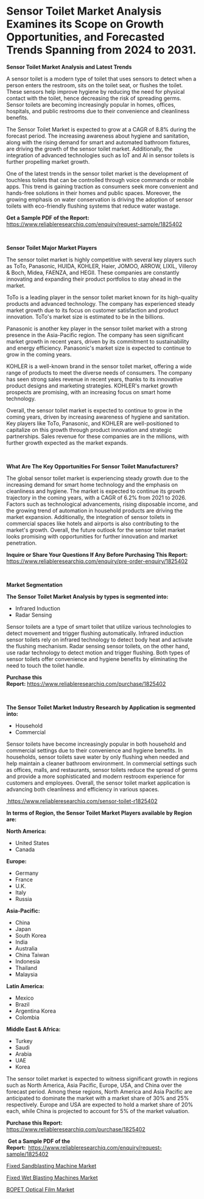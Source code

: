 <p><h1>Sensor Toilet Market Analysis Examines its Scope on Growth Opportunities, and Forecasted Trends Spanning from 2024 to 2031.</h1></p><p><strong>Sensor Toilet Market Analysis and Latest Trends</strong></p>
<p><p>A sensor toilet is a modern type of toilet that uses sensors to detect when a person enters the restroom, sits on the toilet seat, or flushes the toilet. These sensors help improve hygiene by reducing the need for physical contact with the toilet, hence decreasing the risk of spreading germs. Sensor toilets are becoming increasingly popular in homes, offices, hospitals, and public restrooms due to their convenience and cleanliness benefits.</p><p>The Sensor Toilet Market is expected to grow at a CAGR of 8.8% during the forecast period. The increasing awareness about hygiene and sanitation, along with the rising demand for smart and automated bathroom fixtures, are driving the growth of the sensor toilet market. Additionally, the integration of advanced technologies such as IoT and AI in sensor toilets is further propelling market growth. </p><p>One of the latest trends in the sensor toilet market is the development of touchless toilets that can be controlled through voice commands or mobile apps. This trend is gaining traction as consumers seek more convenient and hands-free solutions in their homes and public spaces. Moreover, the growing emphasis on water conservation is driving the adoption of sensor toilets with eco-friendly flushing systems that reduce water wastage.</p></p>
<p><strong>Get a Sample PDF of the Report:&nbsp;</strong> <a href="https://www.reliableresearchiq.com/enquiry/request-sample/1825402">https://www.reliableresearchiq.com/enquiry/request-sample/1825402</a></p>
<p>&nbsp;</p>
<p><strong>Sensor Toilet Major Market Players</strong></p>
<p><p>The sensor toilet market is highly competitive with several key players such as ToTo, Panasonic, HUIDA, KOHLER, Haier, JOMOO, ARROW, LIXIL, Villeroy & Boch, Midea, FAENZA, and HEGII. These companies are constantly innovating and expanding their product portfolios to stay ahead in the market.</p><p>ToTo is a leading player in the sensor toilet market known for its high-quality products and advanced technology. The company has experienced steady market growth due to its focus on customer satisfaction and product innovation. ToTo's market size is estimated to be in the billions.</p><p>Panasonic is another key player in the sensor toilet market with a strong presence in the Asia-Pacific region. The company has seen significant market growth in recent years, driven by its commitment to sustainability and energy efficiency. Panasonic's market size is expected to continue to grow in the coming years.</p><p>KOHLER is a well-known brand in the sensor toilet market, offering a wide range of products to meet the diverse needs of consumers. The company has seen strong sales revenue in recent years, thanks to its innovative product designs and marketing strategies. KOHLER's market growth prospects are promising, with an increasing focus on smart home technology.</p><p>Overall, the sensor toilet market is expected to continue to grow in the coming years, driven by increasing awareness of hygiene and sanitation. Key players like ToTo, Panasonic, and KOHLER are well-positioned to capitalize on this growth through product innovation and strategic partnerships. Sales revenue for these companies are in the millions, with further growth expected as the market expands.</p></p>
<p>&nbsp;</p>
<p><strong>What Are The Key Opportunities For Sensor Toilet Manufacturers?</strong></p>
<p><p>The global sensor toilet market is experiencing steady growth due to the increasing demand for smart home technology and the emphasis on cleanliness and hygiene. The market is expected to continue its growth trajectory in the coming years, with a CAGR of 6.2% from 2021 to 2026. Factors such as technological advancements, rising disposable income, and the growing trend of automation in household products are driving the market expansion. Additionally, the integration of sensor toilets in commercial spaces like hotels and airports is also contributing to the market's growth. Overall, the future outlook for the sensor toilet market looks promising with opportunities for further innovation and market penetration.</p></p>
<p><strong>Inquire or Share Your Questions If Any Before Purchasing This Report:</strong> <a href="https://www.reliableresearchiq.com/enquiry/pre-order-enquiry/1825402">https://www.reliableresearchiq.com/enquiry/pre-order-enquiry/1825402</a></p>
<p>&nbsp;</p>
<p><strong>Market Segmentation</strong></p>
<p><strong>The Sensor Toilet Market Analysis by types is segmented into:</strong></p>
<p><ul><li>Infrared Induction</li><li>Radar Sensing</li></ul></p>
<p><p>Sensor toilets are a type of smart toilet that utilize various technologies to detect movement and trigger flushing automatically. Infrared induction sensor toilets rely on infrared technology to detect body heat and activate the flushing mechanism. Radar sensing sensor toilets, on the other hand, use radar technology to detect motion and trigger flushing. Both types of sensor toilets offer convenience and hygiene benefits by eliminating the need to touch the toilet handle.</p></p>
<p><strong>Purchase this Report:&nbsp;</strong><a href="https://www.reliableresearchiq.com/purchase/1825402">https://www.reliableresearchiq.com/purchase/1825402</a></p>
<p>&nbsp;</p>
<p><strong>The Sensor Toilet Market Industry Research by Application is segmented into:</strong></p>
<p><ul><li>Household</li><li>Commercial</li></ul></p>
<p><p>Sensor toilets have become increasingly popular in both household and commercial settings due to their convenience and hygiene benefits. In households, sensor toilets save water by only flushing when needed and help maintain a cleaner bathroom environment. In commercial settings such as offices, malls, and restaurants, sensor toilets reduce the spread of germs and provide a more sophisticated and modern restroom experience for customers and employees. Overall, the sensor toilet market application is advancing both cleanliness and efficiency in various spaces.</p></p>
<p><a href="https://www.reliableresearchiq.com/sensor-toilet-r1825402">&nbsp;https://www.reliableresearchiq.com/sensor-toilet-r1825402</a></p>
<p><strong>In terms of Region, the Sensor Toilet Market Players available by Region are:</strong></p>
<p>
    <p> <strong> North America: </strong>
        <ul>
            <li>United States</li>
            <li>Canada</li>
        </ul>
        </p> 
    <p> <strong> Europe: </strong>
        <ul>
            <li>Germany</li>
            <li>France</li>
            <li>U.K.</li>
            <li>Italy</li>
            <li>Russia</li>
        </ul>
        </p> 
    <p> <strong> Asia-Pacific: </strong>
        <ul>
            <li>China</li>
            <li>Japan</li>
            <li>South Korea</li>
            <li>India</li>
            <li>Australia</li>
            <li>China Taiwan</li>
            <li>Indonesia</li>
            <li>Thailand</li>
            <li>Malaysia</li>
        </ul>
        </p> 
    <p> <strong> Latin America: </strong>
        <ul>
            <li>Mexico</li>
            <li>Brazil</li>
            <li>Argentina Korea</li>
            <li>Colombia</li>
        </ul>
        </p> 
    <p> <strong> Middle East & Africa: </strong>
        <ul>
            <li>Turkey</li>
            <li>Saudi</li>
            <li>Arabia</li>
            <li>UAE</li>
            <li>Korea</li>
        </ul>
    </p>
    </p>
<p><p>The sensor toilet market is expected to witness significant growth in regions such as North America, Asia Pacific, Europe, USA, and China over the forecast period. Among these regions, North America and Asia Pacific are anticipated to dominate the market with a market share of 30% and 25% respectively. Europe and USA are expected to hold a market share of 20% each, while China is projected to account for 5% of the market valuation.</p></p>
<p><strong>Purchase this Report: </strong><a href="https://www.reliableresearchiq.com/purchase/1825402">https://www.reliableresearchiq.com/purchase/1825402</a></p>
<p>&nbsp;<strong>Get a Sample PDF of the Report:&nbsp;&nbsp;</strong><a href="https://www.reliableresearchiq.com/enquiry/request-sample/1825402">https://www.reliableresearchiq.com/enquiry/request-sample/1825402</a></p>
<p><strong></strong></p>
<p><p><a href="https://github.com/courtnhaw34343/Market-Research-Report-List-1/blob/main/fixed-sandblasting-machine-market.md">Fixed Sandblasting Machine Market</a></p><p><a href="https://github.com/jackCarlson644/Market-Research-Report-List-1/blob/main/fixed-wet-blasting-machines-market.md">Fixed Wet Blasting Machines Market</a></p><p><a href="https://view.publitas.com/reportprime-1/global-bopet-optical-film-market-sector-types-applications-market-player-strategies-regional-growth-insights-and-future-projections-2024-2031/">BOPET Optical Film Market</a></p></p>